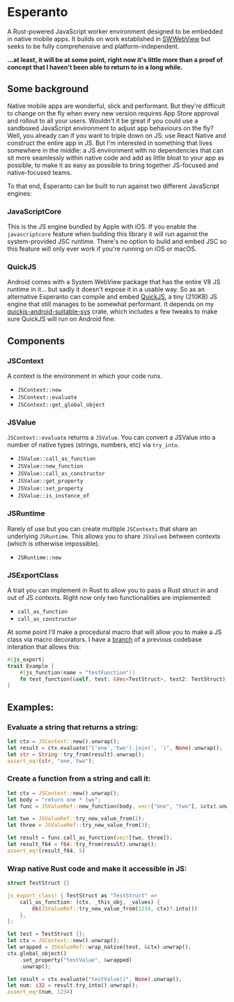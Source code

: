 # Esperanto

A Rust-powered JavaScript worker environment designed to be embedded in native mobile apps. It builds on work established in [SWWebView](https://github.com/gdnmobilelab/SWWebView) but seeks to be fully comprehensive and platform-independent.

**...at least, it will be at some point, right now it's little more than a proof of concept that I haven't been able to return to in a long while.**

## Some background

Native mobile apps are wonderful, slick and performant. But they're difficult to change on the fly when every new version requires App Store approval and rollout to all your users. Wouldn't it be great if you could use a sandboxed JavaScript environment to adjust app behaviours on the fly? Well, you already can if you want to triple down on JS: use React Native and construct the entire app in JS. But I'm interested in something that lives somewhere in the middle: a JS environment with no dependencies that can sit more seamlessly within native code and add as little bloat to your app as possible, to make it as easy as possible to bring together JS-focused and native-focused teams.

To that end, Esperanto can be built to run against two different JavaScript engines:

### JavaScriptCore

This is the JS engine bundled by Apple with iOS. If you enable the `javascriptcore` feature when building this library it will run against the system-provided JSC runtime. There's no option to build and embed JSC so this feature will only ever work if you're running on iOS or macOS.

### QuickJS

Android comes with a System WebView package that has the entire V8 JS runtime in it... but sadly it doesn't expose it in a usable way. So as an alternative Esperanto can compile and embed [QuickJS](https://bellard.org/quickjs/), a tiny (210KB) JS engine that still manages to be somewhat performant. It depends on my [quickjs-android-suitable-sys](https://github.com/alastaircoote/quickjs-android-suitable-sys) crate, which includes a few tweaks to make sure QuickJS will run on Android fine.

## Components

### JSContext

A context is the environment in which your code runs.

- `JSContext::new`
- `JSContext::evaluate`
- `JSContext::get_global_object`

### JSValue

`JSContext::evaluate` returns a `JSValue`. You can convert a JSValue into a number of native types (strings, numbers, etc) via `try_into`.

- `JSValue::call_as_function`
- `JSValue::new_function`
- `JSValue::call_as_constructor`
- `JSValue::get_property`
- `JSValue::set_property`
- `JSValue::is_instance_of`

### JSRuntime

Rarely of use but you can create multiple `JSContexts` that share an underlying `JSRuntime`. This allows you to share `JSValue`s between contexts (which is otherwise impossible).

- `JSRuntime::new`

### JSExportClass

A trait you can implement in Rust to allow you to pass a Rust struct in and out of JS contexts. Right now only two functionalities are implemented:

- `call_as_function`
- `call_as_constructor`

At some point I'll make a procedural macro that will allow you to make a JS class via macro decorators. I have a [branch](https://github.com/alastaircoote/esperanto/blob/macros/esperanto-macros/tests/test.rs) of a previous codebase interation that allows this:

```rust
#[js_export]
trait Example {
    #[js_function(name = "testFunction")]
    fn test_function(&self, test: &Vec<TestStruct>, test2: TestStruct) -> TestStruct;
}
```

## Examples:

### Evaluate a string that returns a string:

```rust
let ctx = JSContext::new().unwrap();
let result = ctx.evaluate("['one','two'].join(', ')", None).unwrap();
let str = String::try_from(result).unwrap();
assert_eq!(str, "one, two");
```

### Create a function from a string and call it:

```rust
let ctx = JSContext::new().unwrap();
let body = "return one * two";
let func = JSValueRef::new_function(body, vec!["one", "two"], &ctx).unwrap();

let two = JSValueRef::try_new_value_from(2);
let three = JSValueRef::try_new_value_from(3);

let result = func.call_as_function(vec![two, three]);
let result_f64 = f64::try_from(result).unwrap();
assert_eq!(result_f64, 5)
```

### Wrap native Rust code and make it accessible in JS:

```rust
struct TestStruct {}

js_export_class! { TestStruct as "TestStruct" =>
    call_as_function: (ctx, _this_obj, _values) {
        Ok(JSValueRef::try_new_value_from(1234, ctx)?.into())
    },
};

let test = TestStruct {};
let ctx = JSContext::new().unwrap();
let wrapped = JSValueRef::wrap_native(test, &ctx).unwrap();
ctx.global_object()
    .set_property("testValue", &wrapped)
    .unwrap();

let result = ctx.evaluate("testValue()", None).unwrap();
let num: i32 = result.try_into().unwrap();
assert_eq!(num, 1234)
```
